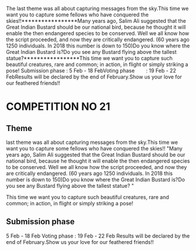 The
 last theme was all about capturing messages from the sky.This time 
we want you to capture some fellows who have conquered the skies!!*****************Many
 years ago, Salim Ali suggested that the Great Indian Bustard should be
 our national bird, because he thought it will enable the then 
endangered species to be conserved. Well we all know how the script 
proceeded, and now they are critically endangered. (60 years ago 1250 individuals. In 2018 this number is down to 150)Do you know where the Great Indian Bustard is?Do you see any Bustard flying above the tallest statue?*****************This time we want you to capture such beautiful creatures, rare and common; in action, in flight or simply striking a pose! Submission phase : 5 Feb - 18 FebVoting phase        : 19 Feb - 22 FebResults will be declared by the end of February.Show us your love for our feathered friends!!
# COMPETITION NO 21

## Theme
last theme was all about capturing messages from the sky.This time we want you to capture some fellows who have conquered the skies!!
"Many years ago, Salim Ali suggested that the Great Indian Bustard should be our national bird, because he thought it will enable the then endangered species to be conserved. Well we all know how the script proceeded, and now they are critically endangered. (60 years ago 1250 individuals. In 2018 this number is down to 150)Do you know where the Great Indian Bustard is?Do you see any Bustard flying above the tallest statue? "

This time we want you to capture such beautiful creatures, rare and common; in action, in flight or simply striking a pose! 


## Submission phase
5 Feb - 18 Feb 
Voting phase : 19 Feb - 22 Feb
Results will be declared by the end of February.Show us your love for our feathered friends!!
